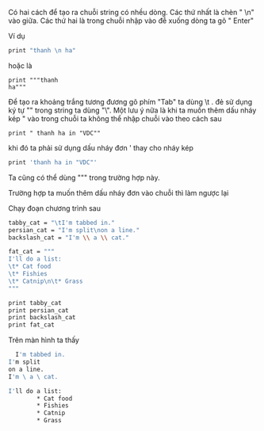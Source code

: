 Có hai cách để tạo ra chuỗi string có nhều dòng. Các thứ nhất là chèn " \n" vào giữa. Các thứ hai là trong chuỗi nhập vào đễ xuống dòng ta gõ " Enter"

Ví dụ
```sh
print "thanh \n ha"
```
hoặc là 
    
    print """thanh
    ha"""

Để tạo ra khoảng trắng tương đương gõ phím "Tab" ta dùng \t . đẻ sử dụng ký tự "\" trong string ta dùng "\\". Một lưu ý nữa là khi ta muốn thêm dấu nháy kép " vào trong chuỗi ta không thể nhập chuỗi vào theo cách sau

    print " thanh ha in "VDC""
    
khi đó ta phải sử dụng dấu nháy đơn ' thay cho nháy kép
```sh
print 'thanh ha in "VDC"'
```
Ta cũng có thể dùng """ trong trường hợp này.

Trường hợp ta muốn thêm dấu nháy đơn vào chuỗi thì làm ngược lại

Chạy đoạn chương trình sau
```sh
tabby_cat = "\tI'm tabbed in."
persian_cat = "I'm split\non a line."
backslash_cat = "I'm \\ a \\ cat."

fat_cat = """
I'll do a list:
\t* Cat food
\t* Fishies
\t* Catnip\n\t* Grass
"""

print tabby_cat
print persian_cat
print backslash_cat
print fat_cat
```
Trên màn hình ta thấy
```sh
  I'm tabbed in.
I'm split
on a line.
I'm \ a \ cat.

I'll do a list:
        * Cat food
        * Fishies
        * Catnip
        * Grass
```
